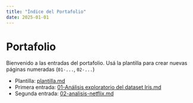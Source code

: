 ```yaml
---
title: "Índice del Portafolio"
date: 2025-01-01
---
```


# Portafolio

Bienvenido a las entradas del portafolio. Usá la plantilla para crear nuevas páginas numeradas
(`01-...`, `02-...`)

- Plantilla: [plantilla.md](plantilla.md)
- Primera entrada: [01-Análisis exploratorio del dataset Iris.md](01-Análisis%exploratorio%del%dataset%Iris.md)
- Segunda entrada: [02-analisis-netflix.md](02-analisis-netflix.md)
